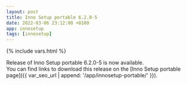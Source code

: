 ```yaml
---
layout: post
title: Inno Setup portable 6.2.0-5
date: 2022-03-06 23:12:00 +0100
app: innosetup
tags: [innosetup]
---
```

{% include vars.html %}

Release of Inno Setup portable 6.2.0-5 is now available.<br />
You can find links to download this release on the [Inno Setup portable page]({{ var_seo_url | append: '/app/innosetup-portable/' }}).
